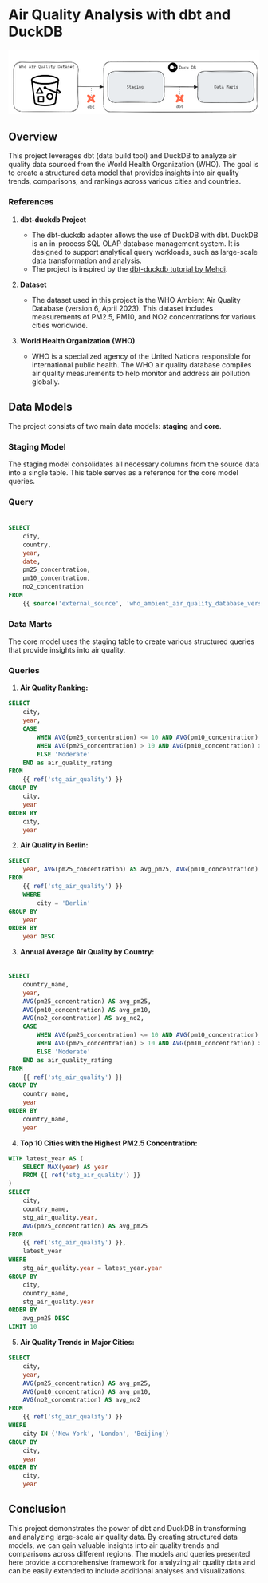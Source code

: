 # Air Quality Analysis with dbt and DuckDB

![Pipeline](https://github.com/danielmschaves/dbt-duckdb-air-quality/blob/main/dbt-pipeline.png)

## Overview

This project leverages dbt (data build tool) and DuckDB to analyze air quality data sourced from the World Health Organization (WHO). The goal is to create a structured data model that provides insights into air quality trends, comparisons, and rankings across various cities and countries.

### References

1. **dbt-duckdb Project**
   - The dbt-duckdb adapter allows the use of DuckDB with dbt. DuckDB is an in-process SQL OLAP database management system. It is designed to support analytical query workloads, such as large-scale data transformation and analysis.
   - The project is inspired by the [dbt-duckdb tutorial by Mehdi](https://github.com/mehd-io/dbt-duckdb-tutorial).

2. **Dataset**
   - The dataset used in this project is the WHO Ambient Air Quality Database (version 6, April 2023). This dataset includes measurements of PM2.5, PM10, and NO2 concentrations for various cities worldwide.

3. **World Health Organization (WHO)**
   - WHO is a specialized agency of the United Nations responsible for international public health. The WHO air quality database compiles air quality measurements to help monitor and address air pollution globally.

## Data Models

The project consists of two main data models: **staging** and **core**.

### Staging Model

The staging model consolidates all necessary columns from the source data into a single table. This table serves as a reference for the core model queries.

### Query

~~~sql

SELECT 
    city, 
    country, 
    year, 
    date, 
    pm25_concentration, 
    pm10_concentration, 
    no2_concentration
FROM 
    {{ source('external_source', 'who_ambient_air_quality_database_version_v6_april_2023') }}
~~~

### Data Marts

The core model uses the staging table to create various structured queries that provide insights into air quality.

### Queries

1. **Air Quality Ranking:**
~~~sql
SELECT 
    city, 
    year, 
    CASE
        WHEN AVG(pm25_concentration) <= 10 AND AVG(pm10_concentration) <= 20 AND AVG(no2_concentration) <= 40 THEN 'Good'
        WHEN AVG(pm25_concentration) > 10 AND AVG(pm10_concentration) > 20 AND AVG(no2_concentration) > 40 THEN 'Poor'
        ELSE 'Moderate'
    END as air_quality_rating
FROM 
    {{ ref('stg_air_quality') }}
GROUP BY 
    city, 
    year
ORDER BY 
    city, 
    year
~~~

2. **Air Quality in Berlin:**
~~~sql
SELECT
    year, AVG(pm25_concentration) AS avg_pm25, AVG(pm10_concentration) AS avg_pm10, AVG(no2_concentration) AS avg_no2 
FROM 
    {{ ref('stg_air_quality') }}
    WHERE
        city = 'Berlin' 
GROUP BY 
    year 
ORDER BY 
    year DESC
~~~

3. **Annual Average Air Quality by Country:**

~~~sql

SELECT 
    country_name, 
    year, 
    AVG(pm25_concentration) AS avg_pm25, 
    AVG(pm10_concentration) AS avg_pm10, 
    AVG(no2_concentration) AS avg_no2,
    CASE
        WHEN AVG(pm25_concentration) <= 10 AND AVG(pm10_concentration) <= 20 AND AVG(no2_concentration) <= 40 THEN 'Good'
        WHEN AVG(pm25_concentration) > 10 AND AVG(pm10_concentration) > 20 AND AVG(no2_concentration) > 40 THEN 'Poor'
        ELSE 'Moderate'
    END as air_quality_rating
FROM 
    {{ ref('stg_air_quality') }}
GROUP BY 
    country_name, 
    year
ORDER BY 
    country_name, 
    year
~~~

4. **Top 10 Cities with the Highest PM2.5 Concentration:**
~~~sql
WITH latest_year AS (
    SELECT MAX(year) AS year
    FROM {{ ref('stg_air_quality') }}
)
SELECT 
    city, 
    country_name, 
    stg_air_quality.year, 
    AVG(pm25_concentration) AS avg_pm25 
FROM 
    {{ ref('stg_air_quality') }},
    latest_year
WHERE 
    stg_air_quality.year = latest_year.year
GROUP BY 
    city, 
    country_name, 
    stg_air_quality.year
ORDER BY 
    avg_pm25 DESC
LIMIT 10
~~~

5. **Air Quality Trends in Major Cities:**
~~~sql
SELECT 
    city, 
    year, 
    AVG(pm25_concentration) AS avg_pm25, 
    AVG(pm10_concentration) AS avg_pm10, 
    AVG(no2_concentration) AS avg_no2 
FROM 
    {{ ref('stg_air_quality') }}
WHERE 
    city IN ('New York', 'London', 'Beijing')
GROUP BY 
    city, 
    year
ORDER BY 
    city, 
    year
~~~

## Conclusion
This project demonstrates the power of dbt and DuckDB in transforming and analyzing large-scale air quality data. By creating structured data models, we can gain valuable insights into air quality trends and comparisons across different regions. The models and queries presented here provide a comprehensive framework for analyzing air quality data and can be easily extended to include additional analyses and visualizations.
